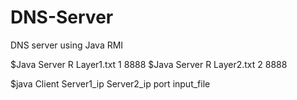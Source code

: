 # DNS-Server
DNS server using Java RMI

$Java Server R Layer1.txt 1 8888
$Java Server R Layer2.txt 2 8888

$java Client Server1_ip Server2_ip port input_file
